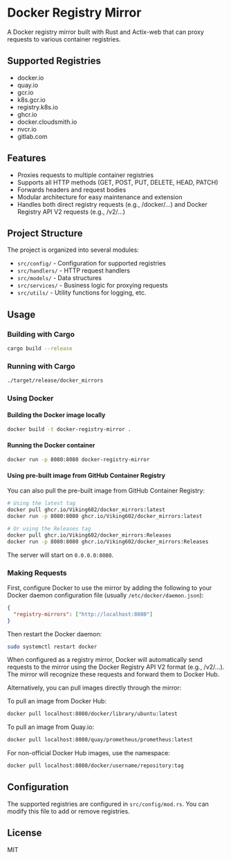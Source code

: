 # Docker Registry Mirror

A Docker registry mirror built with Rust and Actix-web that can proxy requests to various container registries.

## Supported Registries

- docker.io
- quay.io
- gcr.io
- k8s.gcr.io
- registry.k8s.io
- ghcr.io
- docker.cloudsmith.io
- nvcr.io
- gitlab.com

## Features

- Proxies requests to multiple container registries
- Supports all HTTP methods (GET, POST, PUT, DELETE, HEAD, PATCH)
- Forwards headers and request bodies
- Modular architecture for easy maintenance and extension
- Handles both direct registry requests (e.g., /docker/...) and Docker Registry API V2 requests (e.g., /v2/...)

## Project Structure

The project is organized into several modules:

- `src/config/` - Configuration for supported registries
- `src/handlers/` - HTTP request handlers
- `src/models/` - Data structures
- `src/services/` - Business logic for proxying requests
- `src/utils/` - Utility functions for logging, etc.

## Usage

### Building with Cargo

```bash
cargo build --release
```

### Running with Cargo

```bash
./target/release/docker_mirrors
```

### Using Docker

#### Building the Docker image locally

```bash
docker build -t docker-registry-mirror .
```

#### Running the Docker container

```bash
docker run -p 8080:8080 docker-registry-mirror
```

#### Using pre-built image from GitHub Container Registry

You can also pull the pre-built image from GitHub Container Registry:

```bash
# Using the latest tag
docker pull ghcr.io/Viking602/docker_mirrors:latest
docker run -p 8080:8080 ghcr.io/Viking602/docker_mirrors:latest

# Or using the Releases tag
docker pull ghcr.io/Viking602/docker_mirrors:Releases
docker run -p 8080:8080 ghcr.io/Viking602/docker_mirrors:Releases
```

The server will start on `0.0.0.0:8080`.

### Making Requests

First, configure Docker to use the mirror by adding the following to your Docker daemon configuration file (usually `/etc/docker/daemon.json`):

```json
{
  "registry-mirrors": ["http://localhost:8080"]
}
```

Then restart the Docker daemon:

```bash
sudo systemctl restart docker
```

When configured as a registry mirror, Docker will automatically send requests to the mirror using the Docker Registry API V2 format (e.g., /v2/...). The mirror will recognize these requests and forward them to Docker Hub.

Alternatively, you can pull images directly through the mirror:

To pull an image from Docker Hub:

```bash
docker pull localhost:8080/docker/library/ubuntu:latest
```

To pull an image from Quay.io:

```bash
docker pull localhost:8080/quay/prometheus/prometheus:latest
```

For non-official Docker Hub images, use the namespace:

```bash
docker pull localhost:8080/docker/username/repository:tag
```

## Configuration

The supported registries are configured in `src/config/mod.rs`. You can modify this file to add or remove registries.

## License

MIT
